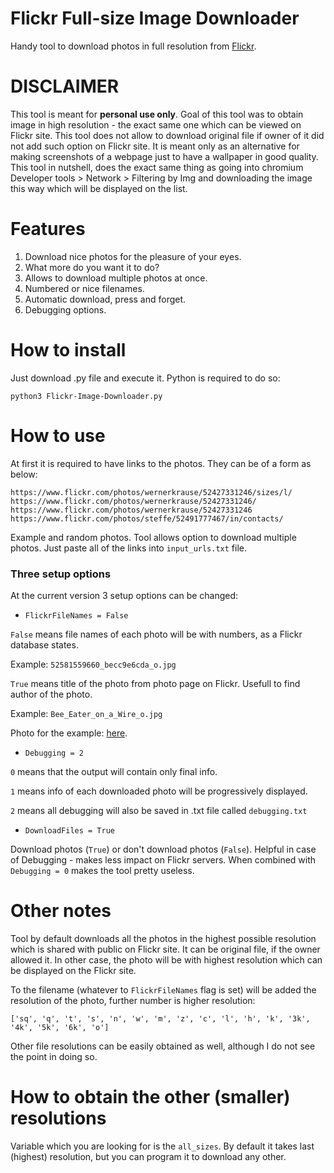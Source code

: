 # __Flickr Full-size Image Downloader__
Handy tool to download photos in full resolution from [Flickr](https://www.flickr.com/). 

# DISCLAIMER
This tool is meant for __personal use only__. Goal of this tool was to obtain image in high resolution - the exact same one which can be viewed on Flickr site. This tool does not allow to download original file if owner of it did not add such option on Flickr site. It is meant only as an alternative for making screenshots of a webpage just to have a wallpaper in good quality. This tool in nutshell, does the exact same thing as going into chromium Developer tools > Network > Filtering by Img and downloading the image this way which will be displayed on the list.

# Features
1. Download nice photos for the pleasure of your eyes.
2. What more do you want it to do?
3. Allows to download multiple photos at once.
4. Numbered or nice filenames.
5. Automatic download, press and forget.
6. Debugging options.

# How to install
Just download .py file and execute it. Python is required to do so:

`python3 Flickr-Image-Downloader.py`

# How to use
At first it is required to have links to the photos. They can be of a form as below:
```
https://www.flickr.com/photos/wernerkrause/52427331246/sizes/l/
https://www.flickr.com/photos/wernerkrause/52427331246/
https://www.flickr.com/photos/wernerkrause/52427331246
https://www.flickr.com/photos/steffe/52491777467/in/contacts/
```
Example and random photos.
Tool allows option to download multiple photos. Just paste all of the links into `input_urls.txt` file. 

### __Three setup options__
At the current version 3 setup options can be changed:
* `FlickrFileNames = False` 

`False` means file names of each photo will be with numbers, as a Flickr database states.

Example: `52581559660_becc9e6cda_o.jpg`

`True` means title of the photo from photo page on Flickr. Usefull to find author of the photo.

Example: `Bee_Eater_on_a_Wire_o.jpg`

Photo for the example: [here](https://www.flickr.com/photos/wernerkrause/52427331246/).

* `Debugging = 2`

`0` means that the output will contain only final info.

`1` means info of each downloaded photo will be progressively displayed.

`2` means all debugging will also be saved in .txt file called `debugging.txt`

* `DownloadFiles = True`

Download photos (`True`) or don't download photos (`False`).
Helpful in case of Debugging - makes less impact on Flickr servers. When combined with `Debugging = 0` makes the tool pretty useless.

# Other notes

Tool by default downloads all the photos in the highest possible resolution which is shared with public on Flickr site. It can be original file, if the owner allowed it. In other case, the photo will be with highest resolution which can be displayed on the Flickr site. 

To the filename (whatever to `FlickrFileNames` flag is set) will be added the resolution of the photo, further number is higher resolution:

`['sq', 'q', 't', 's', 'n', 'w', 'm', 'z', 'c', 'l', 'h', 'k', '3k', '4k', '5k', '6k', 'o']`

Other file resolutions can be easily obtained as well, although I do not see the point in doing so. 

# How to obtain the other (smaller) resolutions
Variable which you are looking for is the `all_sizes`. By default it takes last (highest) resolution, but you can program it to download any other. 


